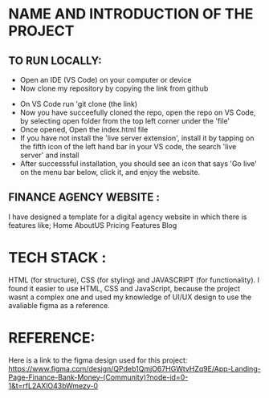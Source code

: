 # NAME AND INTRODUCTION OF THE PROJECT

## TO RUN LOCALLY:

- Open an IDE (VS Code) on your computer or device
- Now clone my repository by copying the link from github

* On VS Code run 'git clone (the link)
* Now you have succeefully cloned the repo, open the repo on VS Code, by selecting open folder from the top left corner under the 'file'
* Once opened, Open the index.html file
* If you have not install the 'live server extension', install it by tapping on the fifth icon of the left hand bar in your VS code, the search 'live server' and install
* After successsful installation, you should see an icon that says 'Go live' on the menu bar below, click it, and enjoy the website.

## FINANCE AGENCY WEBSITE :

I have designed a template for a digital agency website in which there is features like;
Home
AboutUS
Pricing
Features
Blog

# TECH STACK :

HTML (for structure), CSS (for styling) and JAVASCRIPT (for functionality). I found it easier to use HTML, CSS and JavaScript, because the project wasnt a complex one and used my knowledge of UI/UX design to use the avaliable figma as a reference.

# REFERENCE:

Here is a link to the figma design used for this project: https://www.figma.com/design/QPdeb1QmjO67HGWtvHZq9E/App-Landing-Page-Finance-Bank-Money-(Community)?node-id=0-1&t=rfL2AXlO43bWmezy-0

